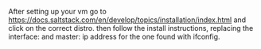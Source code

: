 After setting up your vm go to https://docs.saltstack.com/en/develop/topics/installation/index.html and click on the correct distro. 
 then follow the install instructions, replacing the interface: and master: ip address for the one found with ifconfig. 